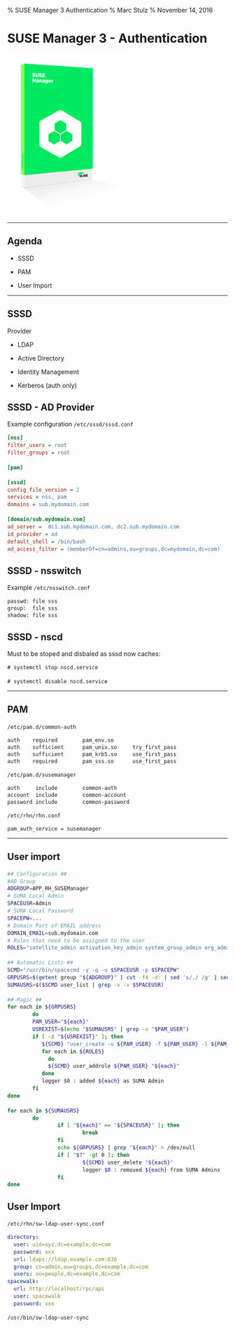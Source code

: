 % SUSE Manager 3 Authentication
% Marc Stulz
% November 14, 2016

# SUSE Manager 3 - Authentication

![](static/suma.png)

---

## Agenda

* SSSD

* PAM

* User Import

---

## SSSD

Provider

* LDAP

* Active Directory

* Identity Management

* Kerberos (auth only)

## SSSD - AD Provider

Example configuration `/etc/sssd/sssd.conf`

```ini
[nss]
filter_users = root
filter_groups = root

[pam]

[sssd]
config_file_version = 2
services = nss, pam
domains = sub.mydomain.com

[domain/sub.mydomain.com]
ad_server =  dc1.sub.mydomain.com, dc2.sub.mydomain.com
id_provider = ad
default_shell = /bin/bash
ad_access_filter = (memberOf=cn=admins,ou=groups,dc=mydomain,dc=com)

```

## SSSD - nsswitch

Example `/etc/nsswitch.conf`

```text
passwd: file sss
group:  file sss
shadow: file sss
```

## SSSD - nscd

Must to be stoped and disbaled as sssd now caches:

```text
# systemctl stop nscd.service

# systemctl disable nscd.service

```	

---

## PAM

`/etc/pam.d/common-auth`

```text
auth    required        pam_env.so
auth    sufficient      pam_unix.so     try_first_pass
auth    sufficient      pam_krb5.so     use_first_pass
auth    required        pam_sss.so      use_first_pass

```

`/etc/pam.d/susemanager`

```text
auth     include        common-auth
account  include        common-account
password include        common-password

```

`/etc/rhn/rhn.conf`

```text
pam_auth_service = susemanager

```

---

## User import

```bash
## Configuration ##
#AD Group
ADGROUP=APP_RH_SUSEManager
# SUMA Local Admin
SPACEUSR=Admin
# SUMA Local Password
SPACEPW=...
# Domain Part of EMAIL address
DOMAIN_EMAIL=sub.mydomain.com
# Roles that need to be assigned to the user
ROLES="satellite_admin activation_key_admin system_group_admin org_admin config_admin channel_admin"

## Automatic Lists ##
SCMD="/usr/bin/spacecmd -y -q -u $SPACEUSR -p $SPACEPW"
GRPUSRS=$(getent group "${ADGROUP}" | cut -f4 -d: | sed 's/,/ /g' | sed "s/\'//g")
SUMAUSRS=$($SCMD user_list | grep -v -x $SPACEUSR)

## Magic ##
for each in ${GRPUSRS}
        do
        PAM_USER="${each}"
        USREXIST=$(echo "$SUMAUSRS" | grep -x "$PAM_USER")
        if [ -z "${USREXIST}" ]; then
           ${SCMD} "user_create -u ${PAM_USER} -f ${PAM_USER} -l ${PAM_USER} -e ${PAM_USER}@${DOMAIN_EMAIL} --pam "
           for each in ${ROLES}
             do
             ${SCMD} user_addrole ${PAM_USER} "${each}"
           done
           logger $0 : added ${each} as SUMA Admin
        fi
done

for each in ${SUMAUSRS}
        do
                if [ "${each}" == "${SPACEUSR}" ]; then
                        break
                fi
                echo ${GRPUSRS} | grep "${each}" > /dev/null
                if [ "$?" -gt 0 ]; then
                        ${SCMD} user_delete "${each}"
                        logger $0 : removed ${each} from SUMA Admins
                fi
done

```

## User Import

`/etc/rhn/sw-ldap-user-sync.conf`

```yaml
directory:
  user: uid=xyz,dc=example,dc=com
  password: xxx
  url: ldaps://ldap.example.com:636
  group: cn=admin,ou=groups,dc=example,dc=com
  users: ou=people,dc=example,dc=com
spacewalk:
  url: http://localhost/rpc/api
  user: spacewalk
  password: xxx

```

`/usr/bin/sw-ldap-user-sync`

